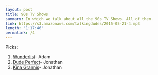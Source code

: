 ```yaml
---
layout: post
title: 90s TV Shows
summary: In which we talk about all the 90s TV Shows. All of them.
link: https://s3.amazonaws.com/talkingdudes/2015-05-21-4.mp3
length: '1:17:46'
permalink: /4
---
```


Picks:

1. [Wunderlist](https://www.wunderlist.com/)- Adam
1. [Dude Perfect](https://www.youtube.com/user/corycotton)- Jonathan
1. [Kina Grannis](https://www.youtube.com/user/kinagrannis)- Jonathan
